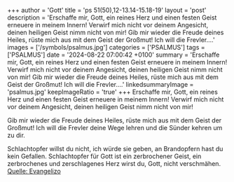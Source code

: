 +++
author = 'Gott'
title = 'ps 51(50),12-13.14-15.18-19'
layout = 'post'
description = 'Erschaffe mir, Gott, ein reines Herz  und einen festen Geist erneuere in meinem Innern! Verwirf mich nicht vor deinem Angesicht,  deinen heiligen Geist nimm nicht von mir!  Gib mir wieder die Freude deines Heiles,  rüste mich aus mit dem Geist der Großmut! Ich will die Frevler....'
images = ['/symbols/psalmus.jpg']
categories = ['PSALMUS']
tags = ['PSALMUS']
date = '2024-08-22 07:00:42 +0100'
summary = 'Erschaffe mir, Gott, ein reines Herz  und einen festen Geist erneuere in meinem Innern! Verwirf mich nicht vor deinem Angesicht,  deinen heiligen Geist nimm nicht von mir!  Gib mir wieder die Freude deines Heiles,  rüste mich aus mit dem Geist der Großmut! Ich will die Frevler....'
linkedsummaryImage = 'psalmus.jpg'
keepImageRatio = 'true'
+++
Erschaffe mir, Gott, ein reines Herz 
und einen festen Geist erneuere in meinem Innern!
Verwirf mich nicht vor deinem Angesicht, 
deinen heiligen Geist nimm nicht von mir!

Gib mir wieder die Freude deines Heiles, 
rüste mich aus mit dem Geist der Großmut!
Ich will die Frevler deine Wege lehren 
und die Sünder kehren um zu dir.<!--more-->

Schlachtopfer willst du nicht, ich würde sie geben, 
an Brandopfern hast du kein Gefallen.
Schlachtopfer für Gott ist ein zerbrochener Geist, 
ein zerbrochenes und zerschlagenes Herz 
wirst du, Gott, nicht verschmähen.<br> [Quelle: Evangelizo](https://evangeliumtagfuertag.org/DE/gospel)